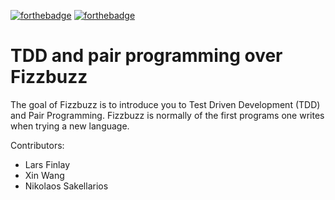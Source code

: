[![forthebadge](http://forthebadge.com/images/badges/made-with-ruby.svg)](http://forthebadge.com) [![forthebadge](http://forthebadge.com/images/badges/uses-git.svg)](http://forthebadge.com)

# TDD and pair programming over Fizzbuzz
The goal of Fizzbuzz is to introduce you to Test Driven Development (TDD) and Pair Programming.
Fizzbuzz is normally of the first programs one writes when trying a new language.

Contributors:
- Lars Finlay
- Xin Wang
- Nikolaos Sakellarios
